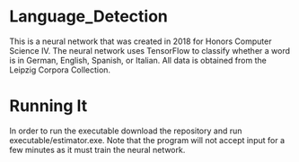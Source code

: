 # Language_Detection
This is a neural network that was created in 2018 for Honors Computer Science IV.
The neural network uses TensorFlow to classify whether a word is in German, English, Spanish, or Italian.
All data is obtained from the Leipzig Corpora Collection.

# Running It
In order to run the executable download the repository and run executable/estimator.exe.
Note that the program will not accept input for a few minutes as it must train the neural network.
